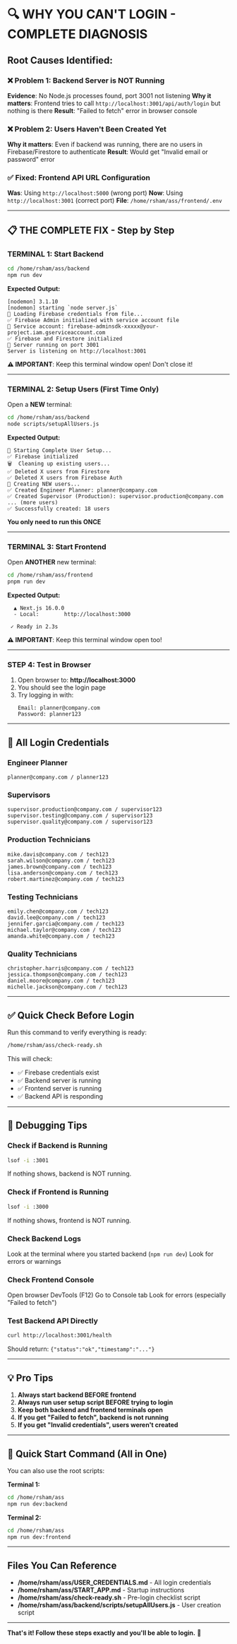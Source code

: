 # 🔍 WHY YOU CAN'T LOGIN - COMPLETE DIAGNOSIS

## Root Causes Identified:

### ❌ Problem 1: Backend Server is NOT Running
**Evidence**: No Node.js processes found, port 3001 not listening
**Why it matters**: Frontend tries to call `http://localhost:3001/api/auth/login` but nothing is there
**Result**: "Failed to fetch" error in browser console

### ❌ Problem 2: Users Haven't Been Created Yet  
**Why it matters**: Even if backend was running, there are no users in Firebase/Firestore to authenticate
**Result**: Would get "Invalid email or password" error

### ✅ Fixed: Frontend API URL Configuration
**Was**: Using `http://localhost:5000` (wrong port)
**Now**: Using `http://localhost:3001` (correct port)
**File**: `/home/rsham/ass/frontend/.env`

---

## 📋 THE COMPLETE FIX - Step by Step

### **TERMINAL 1: Start Backend**

```bash
cd /home/rsham/ass/backend
npm run dev
```

**Expected Output:**
```
[nodemon] 3.1.10
[nodemon] starting `node server.js`
📁 Loading Firebase credentials from file...
✅ Firebase Admin initialized with service account file
📧 Service account: firebase-adminsdk-xxxxx@your-project.iam.gserviceaccount.com
✅ Firebase and Firestore initialized
🚀 Server running on port 3001
Server is listening on http://localhost:3001
```

**⚠️ IMPORTANT**: Keep this terminal window open! Don't close it!

---

### **TERMINAL 2: Setup Users (First Time Only)**

Open a **NEW** terminal:

```bash
cd /home/rsham/ass/backend
node scripts/setupAllUsers.js
```

**Expected Output:**
```
🚀 Starting Complete User Setup...
✅ Firebase initialized
🗑️  Cleaning up existing users...
✅ Deleted X users from Firestore
✅ Deleted X users from Firebase Auth
👥 Creating NEW users...
✅ Created Engineer Planner: planner@company.com
✅ Created Supervisor (Production): supervisor.production@company.com
... (more users)
✅ Successfully created: 18 users
```

**You only need to run this ONCE**

---

### **TERMINAL 3: Start Frontend**

Open **ANOTHER** new terminal:

```bash
cd /home/rsham/ass/frontend
pnpm run dev
```

**Expected Output:**
```
  ▲ Next.js 16.0.0
  - Local:        http://localhost:3000

 ✓ Ready in 2.3s
```

**⚠️ IMPORTANT**: Keep this terminal window open too!

---

### **STEP 4: Test in Browser**

1. Open browser to: **http://localhost:3000**
2. You should see the login page
3. Try logging in with:
   ```
   Email: planner@company.com
   Password: planner123
   ```

---

## 🔑 All Login Credentials

### Engineer Planner
```
planner@company.com / planner123
```

### Supervisors
```
supervisor.production@company.com / supervisor123
supervisor.testing@company.com / supervisor123
supervisor.quality@company.com / supervisor123
```

### Production Technicians
```
mike.davis@company.com / tech123
sarah.wilson@company.com / tech123
james.brown@company.com / tech123
lisa.anderson@company.com / tech123
robert.martinez@company.com / tech123
```

### Testing Technicians
```
emily.chen@company.com / tech123
david.lee@company.com / tech123
jennifer.garcia@company.com / tech123
michael.taylor@company.com / tech123
amanda.white@company.com / tech123
```

### Quality Technicians
```
christopher.harris@company.com / tech123
jessica.thompson@company.com / tech123
daniel.moore@company.com / tech123
michelle.jackson@company.com / tech123
```

---

## ✅ Quick Check Before Login

Run this command to verify everything is ready:

```bash
/home/rsham/ass/check-ready.sh
```

This will check:
- ✅ Firebase credentials exist
- ✅ Backend server is running
- ✅ Frontend server is running
- ✅ Backend API is responding

---

## 🐛 Debugging Tips

### Check if Backend is Running
```bash
lsof -i :3001
```
If nothing shows, backend is NOT running.

### Check if Frontend is Running
```bash
lsof -i :3000
```
If nothing shows, frontend is NOT running.

### Check Backend Logs
Look at the terminal where you started backend (`npm run dev`)
Look for errors or warnings

### Check Frontend Console
Open browser DevTools (F12)
Go to Console tab
Look for errors (especially "Failed to fetch")

### Test Backend API Directly
```bash
curl http://localhost:3001/health
```
Should return: `{"status":"ok","timestamp":"..."}`

---

## 💡 Pro Tips

1. **Always start backend BEFORE frontend**
2. **Always run user setup script BEFORE trying to login**
3. **Keep both backend and frontend terminals open**
4. **If you get "Failed to fetch", backend is not running**
5. **If you get "Invalid credentials", users weren't created**

---

## 🎯 Quick Start Command (All in One)

You can also use the root scripts:

**Terminal 1:**
```bash
cd /home/rsham/ass
npm run dev:backend
```

**Terminal 2:**
```bash
cd /home/rsham/ass  
npm run dev:frontend
```

---

## Files You Can Reference

- **/home/rsham/ass/USER_CREDENTIALS.md** - All login credentials
- **/home/rsham/ass/START_APP.md** - Startup instructions
- **/home/rsham/ass/check-ready.sh** - Pre-login checklist script
- **/home/rsham/ass/backend/scripts/setupAllUsers.js** - User creation script

---

**That's it! Follow these steps exactly and you'll be able to login.** 🚀
